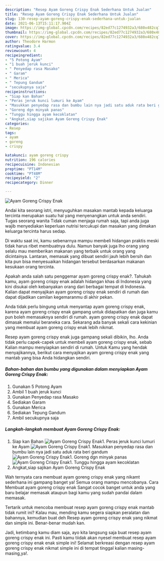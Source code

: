 ```yaml
---
description: "Resep Ayam Goreng Crispy Enak Sederhana Untuk Jualan"
title: "Resep Ayam Goreng Crispy Enak Sederhana Untuk Jualan"
slug: 130-resep-ayam-goreng-crispy-enak-sederhana-untuk-jualan
date: 2021-06-13T15:11:17.904Z
image: https://img-global.cpcdn.com/recipes/82ed77c1274932a3/680x482cq70/ayam-goreng-crispy-enak-foto-resep-utama.jpg
thumbnail: https://img-global.cpcdn.com/recipes/82ed77c1274932a3/680x482cq70/ayam-goreng-crispy-enak-foto-resep-utama.jpg
cover: https://img-global.cpcdn.com/recipes/82ed77c1274932a3/680x482cq70/ayam-goreng-crispy-enak-foto-resep-utama.jpg
author: Theodore Harmon
ratingvalue: 3.4
reviewcount: 4
recipeingredient:
- "5 Potong Ayam"
- "1 buah jeruk kunci"
- " Penyedap rasa Masako"
- " Garam"
- " Merica"
- " Tepung Gandum"
- "secukupnya saja"
recipeinstructions:
- "Siap kan Bahan"
- "Peras jeruk kunci lumuri ke Ayam"
- "Masukkan penyedap rasa dan bumbu lain nya jadi satu aduk rata beri gandum"
- "Goreng dgn minyak panas"
- "Tunggu hingga ayam kecoklatan"
- "Angkat,siap sajikan Ayam Goreng Crispy Enak"
categories:
- Resep
tags:
- ayam
- goreng
- crispy

katakunci: ayam goreng crispy 
nutrition: 196 calories
recipecuisine: Indonesian
preptime: "PT14M"
cooktime: "PT48M"
recipeyield: "2"
recipecategory: Dinner

---
```



![Ayam Goreng Crispy Enak](https://img-global.cpcdn.com/recipes/82ed77c1274932a3/680x482cq70/ayam-goreng-crispy-enak-foto-resep-utama.jpg)

Andai kita seorang istri, menyuguhkan masakan mantab kepada keluarga tercinta merupakan suatu hal yang menyenangkan untuk anda sendiri. Tugas seorang  wanita Tidak cuman menjaga rumah saja, tapi anda juga wajib menyediakan keperluan nutrisi tercukupi dan masakan yang dimakan keluarga tercinta harus sedap.

Di waktu  saat ini, kamu sebenarnya mampu membeli hidangan praktis meski tidak harus ribet membuatnya dulu. Namun banyak juga lho orang yang selalu mau memberikan makanan yang terbaik untuk orang yang dicintainya. Lantaran, memasak yang dibuat sendiri jauh lebih bersih dan kita pun bisa menyesuaikan hidangan tersebut berdasarkan makanan kesukaan orang tercinta. 



Apakah anda salah satu penggemar ayam goreng crispy enak?. Tahukah kamu, ayam goreng crispy enak adalah hidangan khas di Indonesia yang kini disukai oleh kebanyakan orang dari berbagai tempat di Indonesia. Kalian dapat menyajikan ayam goreng crispy enak sendiri di rumah dan dapat dijadikan camilan kegemaranmu di akhir pekan.

Anda tidak perlu bingung untuk menyantap ayam goreng crispy enak, karena ayam goreng crispy enak gampang untuk didapatkan dan juga kamu pun boleh memasaknya sendiri di rumah. ayam goreng crispy enak dapat dimasak memalui beraneka cara. Sekarang ada banyak sekali cara kekinian yang membuat ayam goreng crispy enak lebih nikmat.

Resep ayam goreng crispy enak juga gampang sekali dibikin, lho. Anda tidak perlu capek-capek untuk membeli ayam goreng crispy enak, sebab Kalian mampu menyiapkan sendiri di rumah. Untuk Kamu yang hendak menyajikannya, berikut cara menyajikan ayam goreng crispy enak yang mantab yang bisa Anda hidangkan sendiri.

<!--inarticleads1-->

##### Bahan-bahan dan bumbu yang digunakan dalam menyiapkan Ayam Goreng Crispy Enak:

1. Gunakan 5 Potong Ayam
1. Ambil 1 buah jeruk kunci
1. Gunakan  Penyedap rasa Masako
1. Sediakan  Garam
1. Gunakan  Merica
1. Sediakan  Tepung Gandum
1. Ambil secukupnya saja




<!--inarticleads2-->

##### Langkah-langkah membuat Ayam Goreng Crispy Enak:

1. Siap kan Bahan
<img src="https://img-global.cpcdn.com/steps/b0a1ed38427e4677/160x128cq70/ayam-goreng-crispy-enak-langkah-memasak-1-foto.jpg" alt="Ayam Goreng Crispy Enak">1. Peras jeruk kunci lumuri ke Ayam
<img src="https://img-global.cpcdn.com/steps/33ef9f41b345dd52/160x128cq70/ayam-goreng-crispy-enak-langkah-memasak-2-foto.jpg" alt="Ayam Goreng Crispy Enak">1. Masukkan penyedap rasa dan bumbu lain nya jadi satu aduk rata beri gandum
<img src="https://img-global.cpcdn.com/steps/df7d936e35b84ee2/160x128cq70/ayam-goreng-crispy-enak-langkah-memasak-3-foto.jpg" alt="Ayam Goreng Crispy Enak">1. Goreng dgn minyak panas
<img src="https://img-global.cpcdn.com/steps/4b918580570ef08c/160x128cq70/ayam-goreng-crispy-enak-langkah-memasak-4-foto.jpg" alt="Ayam Goreng Crispy Enak">1. Tunggu hingga ayam kecoklatan
1. Angkat,siap sajikan Ayam Goreng Crispy Enak




Wah ternyata cara membuat ayam goreng crispy enak yang nikamt sederhana ini gampang banget ya! Semua orang mampu mencobanya. Cara Membuat ayam goreng crispy enak Sangat cocok banget untuk anda yang baru belajar memasak ataupun bagi kamu yang sudah pandai dalam memasak.

Tertarik untuk mencoba membuat resep ayam goreng crispy enak mantab tidak rumit ini? Kalau mau, mending kamu segera siapkan peralatan dan bahannya, kemudian buat deh Resep ayam goreng crispy enak yang nikmat dan simple ini. Benar-benar mudah kan. 

Jadi, ketimbang kamu diam saja, ayo kita langsung saja buat resep ayam goreng crispy enak ini. Pasti kamu tiidak akan nyesel membuat resep ayam goreng crispy enak enak simple ini! Selamat berkreasi dengan resep ayam goreng crispy enak nikmat simple ini di tempat tinggal kalian masing-masing,ya!.

